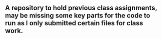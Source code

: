 ## A repository to hold previous class assignments, may be missing some key parts for the code to run as I only submitted certain files for class work.
